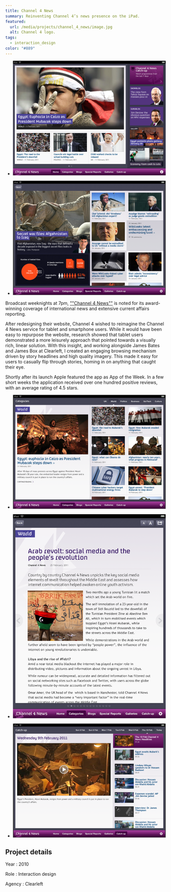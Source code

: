 ```yaml
---
title: Channel 4 News
summary: Reinventing Channel 4’s news presence on the iPad.
featured:
  url: /media/projects/channel_4_news/image.jpg
  alt: Channel 4 logo.
tags:
  - interaction_design
color: "#889"
---
```


- ![Home screen.](../media/projects/channel_4_news/home.png#screenshot)

- ![Special report.](../media/projects/channel_4_news/special_report.png#screenshot)

Broadcast weeknights at 7pm, [""Channel 4 News""][1] is noted for its award-winning coverage of international news and extensive current affairs reporting.

After redesigning their website, Channel 4 wished to reimagine the Channel 4 News service for tablet and smartphone users. While it would have been easy to repurpose the website, research showed that tablet users demonstrated a more leisurely approach that pointed towards a visually rich, linear solution. With this insight, and working alongside James Bates and James Box at Clearleft, I created an engaging browsing mechanism driven by story headlines and high quality imagery. This made it easy for users to casually flip through stories, homing in on anything that caught their eye.

Shortly after its launch Apple featured the app as App of the Week. In a few short weeks the application received over one hundred positive reviews, with an average rating of 4.5 stars.

- ![Category screen.](../media/projects/channel_4_news/category.png#screenshot)

- ![News article.](../media/projects/channel_4_news/article.png#screenshot)

- ![Catch-up screen.](../media/projects/channel_4_news/catchup.png#screenshot)

## Project details

Year
: 2010

Role
: Interaction design

Agency
: Clearleft

[1]: https://news.channel4.com
